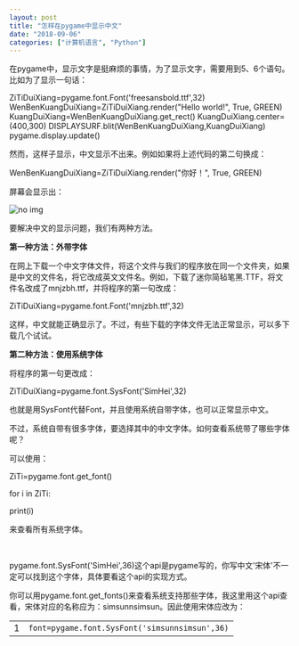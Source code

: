 ```yaml
---
layout: post
title: "怎样在pygame中显示中文"
date: "2018-09-06"
categories: ["计算机语言", "Python"]
---
```


在pygame中，显示文字是挺麻烦的事情，为了显示文字，需要用到5、6个语句。比如为了显示一句话：

ZiTiDuiXiang=pygame.font.Font('freesansbold.ttf',32) WenBenKuangDuiXiang=ZiTiDuiXiang.render("Hello world!", True, GREEN) KuangDuiXiang=WenBenKuangDuiXiang.get\_rect() KuangDuiXiang.center=(400,300) DISPLAYSURF.blit(WenBenKuangDuiXiang,KuangDuiXiang) pygame.display.update()

然而，这样子显示，中文显示不出来。例如如果将上述代码的第二句换成：

WenBenKuangDuiXiang=ZiTiDuiXiang.render("你好！", True, GREEN)

屏幕会显示出：

![no img](https://blog.csdn.net/szadrop/article/details/53462317)

要解决中文的显示问题，我们有两种方法。

**第一种方法：外带字体**

在网上下载一个中文字体文件，将这个文件与我们的程序放在同一个文件夹，如果是中文的文件名，将它改成英文文件名。例如，下载了迷你简毡笔黑.TTF，将文件名改成了mnjzbh.ttf，并将程序的第一句改成：

ZiTiDuiXiang=pygame.font.Font('mnjzbh.ttf',32)

这样，中文就能正确显示了。不过，有些下载的字体文件无法正常显示，可以多下载几个试试。

**第二种方法：使用系统字体**

将程序的第一句更改成：

ZiTiDuiXiang=pygame.font.SysFont('SimHei',32)

也就是用SysFont代替Font，并且使用系统自带字体，也可以正常显示中文。

不过，系统自带有很多字体，要选择其中的中文字体。如何查看系统带了哪些字体呢？

可以使用：

ZiTi=pygame.font.get\_font()

for i in ZiTi:

print(i)

来查看所有系统字体。

 

pygame.font.SysFont('SimHei',36)这个api是pygame写的，你写中文'宋体'不一定可以找到这个字体，具体要看这个api的实现方式。

你可以用pygame.font.get\_fonts()来查看系统支持那些字体，我这里用这个api查看，宋体对应的名称应为：simsunnsimsun。因此使用宋体应改为：

<table class="syntaxhighlighter  python" border="0" cellspacing="0" cellpadding="0"><tbody><tr><td class="gutter"><div class="line number1 index0 alt2">1</div></td><td class="code"><div class="container"><div class="line number1 index0 alt2"><code class="python plain">font</code><code class="python keyword">=</code><code class="python plain">pygame.font.SysFont(</code><code class="python string">'simsunnsimsun'</code><code class="python plain">,</code><code class="python value">36</code><code class="python plain">)</code></div></div></td></tr></tbody></table>
